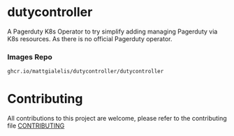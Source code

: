 # dutycontroller

A Pagerduty K8s Operator to try simplify adding managing Pagerduty via K8s resources.
As there is no official Pagerduty operator.


### Images Repo

```
ghcr.io/mattgialelis/dutycontroller/dutycontroller
```


# Contributing

All contributions to this project are welcome, please refer to the contributing file [CONTRIBUTING](./CONTRIBUTING.md)

